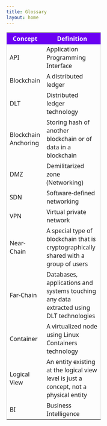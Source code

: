 ```yaml
---
title: Glossary
layout: home
---
```

<html>

<head>
    <title>table</title>
</head>
<style>
    table {
        font-family: system-ui, -apple-system, BlinkMacSystemFont, "Segoe UI", Roboto, "Helvetica Neue", Arial, sans-serif;
        border-collapse: collapse;
        width: 50%;
          border: 1px solid #dddddd;
    }

    td,
    th {
        border: 1px solid #dddddd;
        text-align: left;
        padding: 8px;
    }
    

</style>

<body>
    <table>
        <tr bgcolor="#6b00f2" style="color:#ffffff" >
            <th>Concept</th>
            <th>Definition</th>
        </tr>
        <tr>
            <td>API</th>
            <td>Application Programming Interface</th>
        </tr>
        <tr>
            <td>Blockchain</th>
            <td>A distributed ledger</th>
        </tr>
        <tr>
            <td>DLT</td>
            <td>Distributed ledger technology</td>
        </tr>
        <tr>
            <td>Blockchain Anchoring</td>
            <td>Storing hash of another blockchain or of data in a blockchain</td>
        </tr>
        <tr>
            <td>DMZ</td>
            <td>Demilitarized zone (Networking)</td>
        </tr>
        <tr>
            <td>SDN</td>
            <td>Software-defined networking</td>
        </tr>
        <tr>
            <td>VPN</td>
            <td>Virtual private network</td>
        </tr>
        <tr>
            <td>Near-Chain</td>
            <td>A special type of blockchain that is cryptographically shared with a group of users</td>
        </tr>
        <tr>
            <td>Far-Chain</td>
            <td>Databases, applications and systems touching any data extracted using DLT technologies</td>
        </tr>
        <tr>
            <td>Container</td>
            <td>A virtualized node using Linux Containers technology</td>
        </tr>
        <tr>
            <td>Logical View</td>
            <td>An entity existing at the logical view level is just a concept, not a physical entity</td>
        </tr>
        <tr>
            <td>BI</td>
            <td>Business Intelligence</td>
        </tr>
    </table>
</body>

</html>
